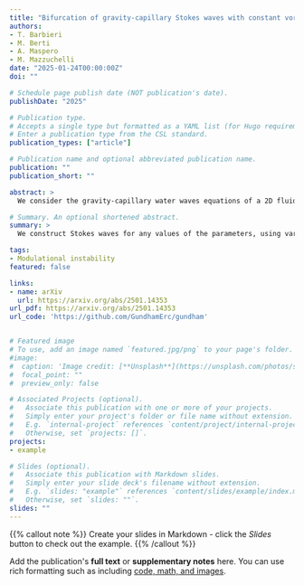 ```yaml
---
title: "Bifurcation of gravity-capillary Stokes waves with constant vorticity"
authors: 
- T. Barbieri
- M. Berti
- A. Maspero
- M. Mazzuchelli
date: "2025-01-24T00:00:00Z"
doi: ""

# Schedule page publish date (NOT publication's date).
publishDate: "2025"

# Publication type.
# Accepts a single type but formatted as a YAML list (for Hugo requirements).
# Enter a publication type from the CSL standard.
publication_types: ["article"]

# Publication name and optional abbreviated publication name.
publication: ""
publication_short: ""

abstract: >
  We consider the gravity-capillary water waves equations of a 2D fluid with constant vorticity. Using variational methods we prove the bifurcation of steady periodic traveling water waves for {\it all} the values of gravity, surface tension, constant vorticity, depth and wavelenght, extending previous results valid for restricted values of the parameters. We parametrize the bifurcating Stokes waves either with their speed or their momentum.

# Summary. An optional shortened abstract.
summary: >
  We construct Stokes waves for any values of the parameters, using variational methods.

tags:
- Modulational instability
featured: false

links:
- name: arXiv
  url: https://arxiv.org/abs/2501.14353
url_pdf: https://arxiv.org/abs/2501.14353
url_code: 'https://github.com/GundhamErc/gundham'


# Featured image
# To use, add an image named `featured.jpg/png` to your page's folder. 
#image:
#  caption: 'Image credit: [**Unsplash**](https://unsplash.com/photos/s9CC2SKySJM)'
#  focal_point: ""
#  preview_only: false

# Associated Projects (optional).
#   Associate this publication with one or more of your projects.
#   Simply enter your project's folder or file name without extension.
#   E.g. `internal-project` references `content/project/internal-project/index.md`.
#   Otherwise, set `projects: []`.
projects:
- example

# Slides (optional).
#   Associate this publication with Markdown slides.
#   Simply enter your slide deck's filename without extension.
#   E.g. `slides: "example"` references `content/slides/example/index.md`.
#   Otherwise, set `slides: ""`.
slides: ""
---
```


{{% callout note %}}
Create your slides in Markdown - click the *Slides* button to check out the example.
{{% /callout %}}

Add the publication's **full text** or **supplementary notes** here. You can use rich formatting such as including [code, math, and images](https://docs.hugoblox.com/content/writing-markdown-latex/).
